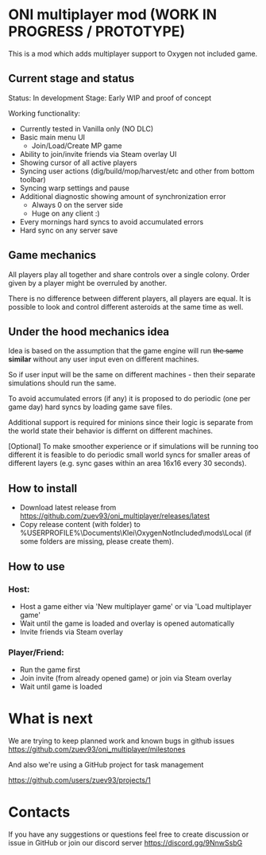 # ONI multiplayer mod (WORK IN PROGRESS / PROTOTYPE)

This is a mod which adds multiplayer support to Oxygen not included game.

## Current stage and status

Status: In development
Stage: Early WIP and proof of concept

Working functionality:

- Currently tested in Vanilla only (NO DLC)
- Basic main menu UI
  - Join/Load/Create MP game
- Ability to join/invite friends via Steam overlay UI
- Showing cursor of all active players
- Syncing user actions (dig/build/mop/harvest/etc and other from bottom toolbar)
- Syncing warp settings and pause
- Additional diagnostic showing amount of synchronization error
  - Always 0 on the server side
  - Huge on any client :)
- Every mornings hard syncs to avoid accumulated errors
- Hard sync on any server save

## Game mechanics

All players play all together and share controls over a single colony. Order given by a player might be overruled by
another.
<p>There is no difference between different players, all players are equal.
It is possible to look and control different asteroids at the same time as well.

## Under the hood mechanics idea

Idea is based on the assumption that the game engine will run ~~the same~~ **similar** without any user input even on
different
machines.
<p>So if user input will be the same on different machines - then their separate simulations should run the same.
<p>To avoid accumulated errors (if any) it is proposed to do periodic (one per game day) hard syncs by loading game save
files.
<p>Additional support is required for minions since their logic is separate from the world state their behavior is differnt on different machines.

<p>[Optional] To make smoother experience or if simulations will be running too different it is feasible to do periodic
small world syncs for smaller areas of different layers (e.g. sync gases within an area 16x16 every 30 seconds).

## How to install

- Download latest release from https://github.com/zuev93/oni_multiplayer/releases/latest
- Copy release content (with folder) to %USERPROFILE%\Documents\Klei\OxygenNotIncluded\mods\Local (if
some folders are missing, please create them).

## How to use

### Host:

- Host a game either via 'New multiplayer game' or via 'Load multiplayer game'
- Wait until the game is loaded and overlay is opened automatically
- Invite friends via Steam overlay

### Player/Friend:

- Run the game first
- Join invite (from already opened game) or join via Steam overlay
- Wait until game is loaded

# What is next
We are trying to keep planned work and known bugs in github issues
https://github.com/zuev93/oni_multiplayer/milestones
<p>
And also we're using a GitHub project for task management

https://github.com/users/zuev93/projects/1

# Contacts
If you have any suggestions or questions feel free to create discussion or issue in GitHub or join our discord server https://discord.gg/9NnwSsbG
